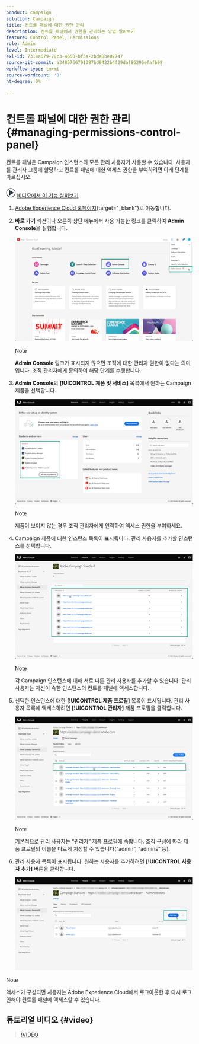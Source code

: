 ```yaml
---
product: campaign
solution: Campaign
title: 컨트롤 패널에 대한 권한 관리
description: 컨트롤 패널에서 권한을 관리하는 방법 알아보기
feature: Control Panel, Permissions
role: Admin
level: Intermediate
exl-id: 7314a679-78c3-4650-bf3a-2bde8be82747
source-git-commit: a3485766791387bd9422b4f29daf86296efafb98
workflow-type: tm+mt
source-wordcount: '0'
ht-degree: 0%

---
```


# 컨트롤 패널에 대한 권한 관리 {#managing-permissions-control-panel}

컨트롤 패널은 Campaign 인스턴스의 모든 관리 사용자가 사용할 수 있습니다. 사용자를 관리자 그룹에 할당하고 컨트롤 패널에 대한 액세스 권한을 부여하려면 아래 단계를 따르십시오.

![](assets/do-not-localize/how-to-video.png) [ 비디오에서 이 기능 살펴보기](../../discover/using/managing-permissions.md#video)

1. [Adobe Experience Cloud 홈페이지](https://experiencecloud.adobe.com/){target="_blank"}로 이동합니다.

1. **바로 가기** 섹션이나 오른쪽 상단 메뉴에서 사용 가능한 링크를 클릭하여 **Admin Console**&#x200B;을 실행합니다.

   ![](assets/do-not-localize/control_panel_admin-console.png)

   >[!NOTE]
   >
   >**Admin Console** 링크가 표시되지 않으면 조직에 대한 관리자 권한이 없다는 의미입니다. 조직 관리자에게 문의하여 해당 단계를 수행합니다.

1. **Admin Console**&#x200B;의 **[!UICONTROL 제품 및 서비스]** 목록에서 원하는 Campaign 제품을 선택합니다.

   ![](assets/do-not-localize/control_panel_product-list.png)

   >[!NOTE]
   >
   >제품이 보이지 않는 경우 조직 관리자에게 연락하여 액세스 권한을 부여하세요.

1. Campaign 제품에 대한 인스턴스 목록이 표시됩니다. 관리 사용자를 추가할 인스턴스를 선택합니다.

   ![](assets/do-not-localize/control_panel_add_user_4.png)

   >[!NOTE]
   >
   >각 Campaign 인스턴스에 대해 서로 다른 관리 사용자를 추가할 수 있습니다. 관리 사용자는 자신이 속한 인스턴스의 컨트롤 패널에 액세스합니다.

1. 선택한 인스턴스에 대한 **[!UICONTROL 제품 프로필]** 목록이 표시됩니다. 관리 사용자 목록에 액세스하려면 **[!UICONTROL 관리자]** 제품 프로필을 클릭합니다.

   ![](assets/do-not-localize/control_panel_add_user_5.png)

   >[!NOTE]
   >
   >기본적으로 관리 사용자는 “관리자” 제품 프로필에 속합니다. 조직 구성에 따라 제품 프로필의 이름을 다르게 지정할 수 있습니다(“admin”, “admins” 등).

1. 관리 사용자 목록이 표시됩니다. 원하는 사용자를 추가하려면 **[!UICONTROL 사용자 추가]** 버튼을 클릭합니다.

   ![](assets/do-not-localize/control_panel_add_user_6.png)

>[!NOTE]
>
>액세스가 구성되면 사용자는 Adobe Experience Cloud에서 로그아웃한 후 다시 로그인해야 컨트롤 패널에 액세스할 수 있습니다.

## 튜토리얼 비디오 {#video}

>[!VIDEO](https://video.tv.adobe.com/v/27147?quality=12)
